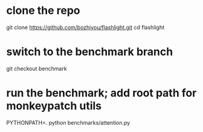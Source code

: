 # clone the repo
git clone https://github.com/bozhiyou/flashlight.git
cd flashlight
# switch to the benchmark branch
git checkout benchmark
# run the benchmark; add root path for monkeypatch utils
PYTHONPATH=. python benchmarks/attention.py